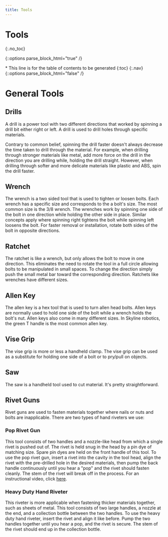 ```yaml
---
title: Tools
---
```

# Tools
{:.no_toc}

{::options parse_block_html="true" /}
<div id="toc_nav" class="affix">
* This line is for the table of contents to be generated
{:toc}
{:.nav}
</div>
{::options parse_block_html="false" /}

<!-- Don't change anything above this point! -->

# General Tools

## Drills
A drill is a power tool with two different directions that worked by spinning a drill bit either right or left. A drill is used to drill holes through specific materials.

Contrary to common belief, spinning the drill faster doesn't always decrease the time taken to drill through the material. For example, when drilling through stronger materials like metal, add more force on the drill in the direction you are drilling while, holding the drill straight. However, when drilling through softer and more delicate materials like plastic and ABS, spin the drill faster.

## Wrench
The wrench is a two sided tool that is used to tighten or loosen bolts. Each wrench has a specific size and corresponds to the a bolt's size. The most common size is the 3/8 wrench. The wrenches work by spinning one side of the bolt in one direction while holding the other side in place. Similar concepts apply where spinning right tightens the bolt while spinning left loosens the bolt. For faster removal or installation, rotate both sides of the bolt in opposite directions.

## Ratchet
The ratchet is like a wrench, but only allows the bolt to move in one direction. This eliminates the need to rotate the tool in a full circle allowing bolts to be manipulated in small spaces. To change the direction simply push the small metal bar toward the corresponding direction. Ratchets like wrenches have different sizes.

## Allen Key
The allen key is a hex tool that is used to turn allen head bolts. Allen keys are normally used to hold one side of the bolt while a wrench holds the bolt's nut. Allen keys also come in many different sizes. In Skyline robotics, the green T handle is the most common allen key.

## Vise Grip
The vise grip is more or less a handheld clamp. The vise grip can be used as a substitute for holding one side of a bolt or to pry/pull on objects.

## Saw
The saw is a handheld tool used to cut material. It's pretty straightforward.

## Rivet Guns
Rivet guns are used to fasten materials together where nails or nuts and bolts are inapplicable. There are two types of hand riveters we use:
### Pop Rivet Gun
This tool consists of two handles and a nozzle-like head from which a single rivet is pushed out of. The rivet is held snug in the head by a pin dye of matching size. Spare pin dyes are held on the front handle of this tool. To use the pop rivet gun, insert a rivet into the cavity in the tool head, align the rivet with the pre-drilled hole in the desired materials, then pump the back handle continuously until you hear a "pop" and the rivet should fasten cleanly. The stem of the rivet will break off in the process. For an instructional video, click [here](https://youtu.be/WPwNsQMnx88).
### Heavy Duty Hand Riveter
This riveter is more applicable when fastening thicker materials together, such as sheets of metal. This tool consists of two large handles, a nozzle at the end, and a collection bottle between the two handles. To use the heavy duty hand riveter, insert the rivet and align it like before. Pump the two handles together until you hear a pop, and the rivet is secure. The stem of the rivet should end up in the collection bottle.
